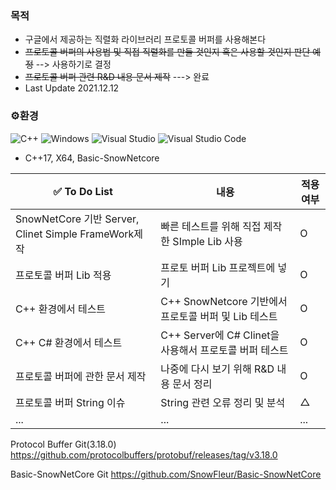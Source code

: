 ### 목적

- 구글에서 제공하는 직렬화 라이브러리 프로토콜 버퍼를 사용해본다
- ~~프로토콜 버퍼의 사용법 및 직접 직렬화를 만들 것인지 혹은 사용할 것인지 판단 예정~~  --> 사용하기로 결정
- ~~프로토콜 버퍼 관련 R&D 내용 문서 제작~~ ---> 완료
- Last Update 2021.12.12

### ⚙️환경

![C++](https://img.shields.io/badge/c++-%2300599C.svg?style=for-the-badge&logo=c%2B%2B&logoColor=white)
![Windows](https://img.shields.io/badge/Windows-0078D6?style=for-the-badge&logo=windows&logoColor=white)
![Visual Studio](https://img.shields.io/badge/Visual%20Studio-5C2D91.svg?style=for-the-badge&logo=visual-studio&logoColor=white)
![Visual Studio Code](https://img.shields.io/badge/Visual%20Studio%20Code-0078d7.svg?style=for-the-badge&logo=visual-studio-code&logoColor=white)

- C++17, X64, Basic-SnowNetcore

| ✅ To Do List                                        | 내용                                                   | 적용 여부 |
| ---------------------------------------------------- | ------------------------------------------------------ | --------- |
| SnowNetCore 기반 Server, Clinet Simple FrameWork제작 | 빠른 테스트를 위해 직접 제작한 SImple Lib 사용         | O         |
| 프로토콜 버퍼 Lib 적용                               | 프로토 버퍼 Lib 프로젝트에 넣기                        | O         |
| C++ 환경에서 테스트                                  | C++ SnowNetcore 기반에서 프로토콜 버퍼 및 Lib 테스트   | O         |
| C++ C# 환경에서 테스트                               | C++ Server에 C# Clinet을 사용해서 프로토콜 버퍼 테스트 | O         |
| 프로토콜 버퍼에 관한 문서 제작                       | 나중에 다시 보기 위해 R&D 내용 문서 정리               | O         |
| 프로토콜 버퍼 String 이슈                            | String 관련 오류 정리 및 분석                          | △        |
| ...                                                  | ...                                                    | ...       |

Protocol Buffer Git(3.18.0)
https://github.com/protocolbuffers/protobuf/releases/tag/v3.18.0

Basic-SnowNetCore Git
https://github.com/SnowFleur/Basic-SnowNetCore

